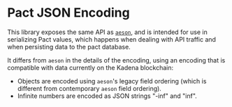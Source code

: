 # Pact JSON Encoding

This library exposes the same API as
[`aeson`](https://hackage.haskell.org/package/aeson), and is intended for use
in serializing Pact values, which happens when dealing with API traffic and when
persisting data to the pact database.

It differs from `aeson` in the details of the encoding, using an encoding that
is compatible with data currently on the Kadena blockchain:

 - Objects are encoded using `aeson`'s legacy field ordering (which is different
   from contemporary `aeson` field ordering).
 - Infinite numbers are encoded as JSON strings "-inf" and "inf".
